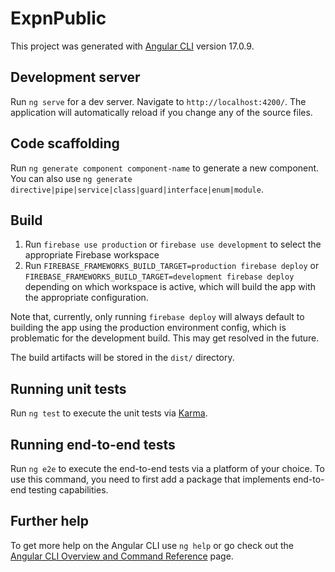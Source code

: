 # ExpnPublic

This project was generated with [Angular CLI](https://github.com/angular/angular-cli) version 17.0.9.

## Development server

Run `ng serve` for a dev server. Navigate to `http://localhost:4200/`. The application will automatically reload if you change any of the source files.

## Code scaffolding

Run `ng generate component component-name` to generate a new component. You can also use `ng generate directive|pipe|service|class|guard|interface|enum|module`.

## Build

1. Run `firebase use production` or `firebase use development` to select the appropriate Firebase workspace
2. Run `FIREBASE_FRAMEWORKS_BUILD_TARGET=production firebase deploy` or `FIREBASE_FRAMEWORKS_BUILD_TARGET=development firebase deploy` depending on which workspace is active, which will build the app with the appropriate configuration. 

Note that, currently, only running `firebase deploy` will always default to building the app using the production environment config, which is problematic for the development build. This may get resolved in the future.

The build artifacts will be stored in the `dist/` directory.

## Running unit tests

Run `ng test` to execute the unit tests via [Karma](https://karma-runner.github.io).

## Running end-to-end tests

Run `ng e2e` to execute the end-to-end tests via a platform of your choice. To use this command, you need to first add a package that implements end-to-end testing capabilities.

## Further help

To get more help on the Angular CLI use `ng help` or go check out the [Angular CLI Overview and Command Reference](https://angular.io/cli) page.
